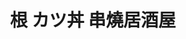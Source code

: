 ---
title: "根 カツ丼 串燒居酒屋"
description: "根 カツ丼 串燒居酒屋"
layout: shop
keywords:
  - 美食競賽
  - 台灣美食
  - 美食精選
datePublished: "2025-06-30"
dateModified: "2025-07-04"
city: "台南市"
district: "中西區"
address: "台南市中西區康樂街341號"
phone: "062239881"
geo: "22.99896311002549, 120.19653251440673"
google_map: "https://maps.app.goo.gl/TCYDsQMWYbjFYRYw5"
footinder: "https://footinder.com.tw/%E5%8F%B0%E5%8D%97%E5%B8%82%E4%B8%AD%E8%A5%BF%E5%8D%80/104884/"
official: "https://www.facebook.com/profile.php?id=100064150387154"
award:
  - name: "500盤"
    year: "2024"
    entries:
      - dishes:
          - "白蘿蔔漬"

---